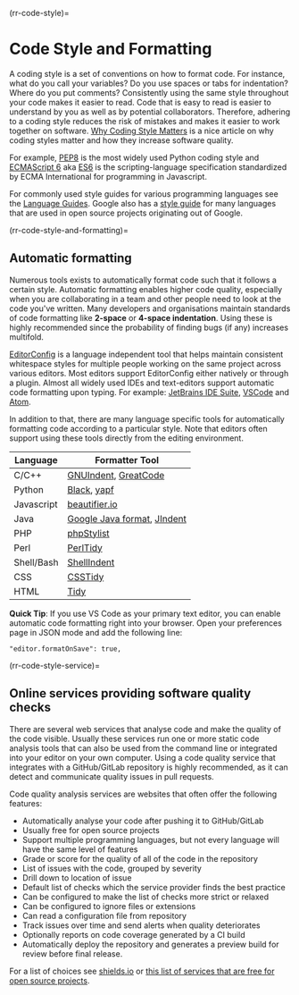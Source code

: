 (rr-code-style)=
# Code Style and Formatting

A coding style is a set of conventions on how to format code. For instance, what do you call your variables? Do you use spaces or tabs for indentation? Where do you put comments? Consistently using the same style throughout your code makes it easier to read. Code that is easy to read is easier to understand by you as well as by potential collaborators. Therefore, adhering to a coding style reduces the risk of mistakes and makes it easier to work together on software. [Why Coding Style Matters](http://coding.smashingmagazine.com/2012/10/25/why-coding-style-matters/) is a nice article on why coding styles matter and how they increase software quality.

For example, [PEP8](https://www.python.org/dev/peps/pep-0008/) is the most widely used Python coding style and [ECMAScript 6](http://es6-features.org/) aka [ES6](http://es6-features.org/) is the scripting-language specification standardized by ECMA International for programming in Javascript.

For commonly used style guides for various programming languages see the [Language Guides](https://guide.esciencecenter.nl/best_practices/language_guides/languages_overview.html). Google also has a [style guide](https://code.google.com/p/google-styleguide/) for many languages that are used in open source projects originating out of Google.

(rr-code-style-and-formatting)=
## Automatic formatting

Numerous tools exists to automatically format code such that it follows a certain style. Automatic formatting enables higher code quality, especially when you are collaborating in a team and other people need to look at the code you've written. Many developers and organisations maintain standards of code formatting like **2-space** or **4-space indentation**. Using these is highly recommended since the probability of finding bugs (if any) increases multifold.

[EditorConfig](https://editorconfig.org) is a language independent tool that helps maintain consistent whitespace styles for multiple people working on the same project across various editors. Most editors support EditorConfig either natively or through a plugin. Almost all widely used IDEs and text-editors support automatic code formatting upon typing. For example: [JetBrains IDE Suite](https://www.jetbrains.com/products.html#), [VSCode](https://code.visualstudio.com/) and [Atom](https://atom.io/).

In addition to that, there are many language specific tools for automatically formatting code according to a particular style. Note that editors often support using these tools directly from the editing environment.

| Language   | Formatter Tool                                                                                              |
| ---------- | ----------------------------------------------------------------------------------------------------------- |
| C/C++      | [GNUIndent](http://www.gnu.org/software/indent/), [GreatCode](http://sourceforge.net/projects/gcgreatcode/) |
| Python     | [Black](https://black.readthedocs.io), [yapf](https://pypi.org/project/yapf/)                               |
| Javascript | [beautifier.io](https://beautifier.io/)                                                                     |
| Java       | [Google Java format](https://github.com/google/google-java-format), [JIndent](http://www.jindent.com/)      |
| PHP        | [phpStylist](http://sourceforge.net/projects/phpstylist/)                                                   |
| Perl       | [PerlTidy](http://perltidy.sourceforge.net/)                                                                |
| Shell/Bash | [ShellIndent](http://www.bolthole.com/AWK.html)                                                             |
| CSS        | [CSSTidy](http://csstidy.sourceforge.net/)                                                                  |
| HTML       | [Tidy](http://tidy.sourceforge.net/)                                                                        |

**Quick Tip**: If you use VS Code as your primary text editor, you can enable automatic code formatting right into your browser. Open your preferences page in JSON mode and add the following line:

```
"editor.formatOnSave": true,
```

(rr-code-style-service)=
## Online services providing software quality checks

There are several web services that analyse code and make the quality of the code visible. Usually these services run one or more static code analysis tools that can also be used from the command line or integrated into your editor on your own computer. Using a code quality service that integrates with a GitHub/GitLab repository is highly recommended, as it can detect and communicate quality issues in pull requests.

Code quality analysis services are websites that often offer the following features:

- Automatically analyse your code after pushing it to GitHub/GitLab
- Usually free for open source projects
- Support multiple programming languages, but not every language will have the same level of features
- Grade or score for the quality of all of the code in the repository
- List of issues with the code, grouped by severity
- Drill down to location of issue
- Default list of checks which the service provider finds the best practice
- Can be configured to make the list of checks more strict or relaxed
- Can be configured to ignore files or extensions
- Can read a configuration file from repository
- Track issues over time and send alerts when quality deteriorates
- Optionally reports on code coverage generated by a CI build
- Automatically deploy the repository and generates a preview build for review before final release.

For a list of choices see [shields.io](https://shields.io/category/analysis) or [this list of services that are free for open source projects](https://github.com/ripienaar/free-for-dev#code-quality).
